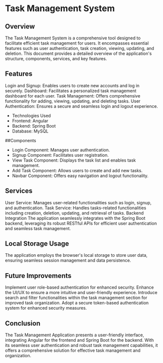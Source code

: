 # Task Management System

## Overview
The Task Management System is a comprehensive tool designed to facilitate efficient task management for users. It encompasses essential features such as user authentication, task creation, viewing, updating, and deletion. This document provides a detailed overview of the application's structure, components, services, and key features.

## Features
Login and Signup: Enables users to create new accounts and log in securely.
Dashboard: Facilitates a personalized task management dashboard for each user.
Task Management: Offers comprehensive functionality for adding, viewing, updating, and deleting tasks.
User Authentication: Ensures a secure and seamless login and logout experience.
- Technologies Used
- Frontend: Angular
- Backend: Spring Boot
- Database: MySQL


##Components
- Login Component: Manages user authentication.
- Signup Component: Facilitates user registration.
- View Task Component: Displays the task list and enables task management.
- Add Task Component: Allows users to create and add new tasks.
- Navbar Component: Offers easy navigation and logout functionality.

## Services
User Service: Manages user-related functionalities such as login, signup, and authentication.
Task Service: Handles tasks-related functionalities including creation, deletion, updating, and retrieval of tasks.
Backend Integration
The application seamlessly integrates with the Spring Boot backend, leveraging its robust RESTful APIs for efficient user authentication and seamless task management.

## Local Storage Usage
The application employs the browser's local storage to store user data, ensuring seamless session management and data persistence.

## Future Improvements
Implement user role-based authentication for enhanced security.
Enhance the UI/UX to ensure a more intuitive and user-friendly experience.
Introduce search and filter functionalities within the task management section for improved task organization.
Adopt a secure token-based authentication system for enhanced security measures.

## Conclusion
The Task Management Application presents a user-friendly interface, integrating Angular for the frontend and Spring Boot for the backend. With its seamless user authentication and robust task management capabilities, it offers a comprehensive solution for effective task management and organization.
